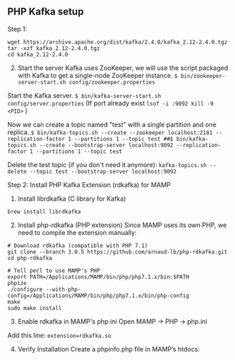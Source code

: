 

## PHP Kafka setup
Step 1: 
```
wget https://archive.apache.org/dist/kafka/2.4.0/kafka_2.12-2.4.0.tgz
tar -xzf kafka_2.12-2.4.0.tgz
cd kafka_2.12-2.4.0
```
2. Start the server
Kafka uses ZooKeeper, we will use the script packaged with Kafka to get a single-node ZooKeeper instance.
`$ bin/zookeeper-server-start.sh config/zookeeper.properties`

Start the Kafka server.
`$ bin/kafka-server-start.sh config/server.properties`
(If port already exist 
`lsof -i :9092
kill -9 <PID>`
)

Now we can create a topic named "test" with a single partition and one replica.
`$ bin/kafka-topics.sh --create --zookeeper localhost:2181 --replication-factor 1 --partitions 1 --topic test
##$ bin/kafka-topics.sh --create --bootstrap-server localhost:9092 --replication-factor 1 --partitions 1 --topic test`

Delete the test topic (if you don't need it anymore):
`kafka-topics.sh --delete --topic test --bootstrap-server localhost:9092`


Step 2: Install PHP Kafka Extension (rdkafka) for MAMP
1. Install librdkafka (C library for Kafka)

`brew install librdkafka`


2. Install php-rdkafka (PHP extension)
Since MAMP uses its own PHP, we need to compile the extension manually:

```
# Download rdkafka (compatible with PHP 7.1)
git clone --branch 3.0.5 https://github.com/arnaud-lb/php-rdkafka.git
cd php-rdkafka

# Tell pecl to use MAMP's PHP
export PATH=/Applications/MAMP/bin/php/php7.1.x/bin:$PATH
phpize
./configure --with-php-config=/Applications/MAMP/bin/php/php7.1.x/bin/php-config
make
sudo make install
```

3. Enable rdkafka in MAMP's php.ini
Open MAMP → PHP → php.ini

Add this line:
`extension=rdkafka.so`

4. Verify Installation
Create a phpinfo.php file in MAMP’s htdocs:
